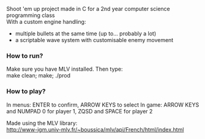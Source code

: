 Shoot 'em up project made in C for a 2nd year computer science programming class\
With a custom engine handling:
- multiple bullets at the same time (up to... probably a lot)
- a scriptable wave system with customisable enemy movement

### How to run?
Make sure you have MLV installed. Then type:\
make clean; make; ./prod

### How to play?
In menus: ENTER to confirm, ARROW KEYS to select
In game: ARROW KEYS and NUMPAD 0 for player 1, ZQSD and SPACE for player 2

Made using the MLV library:\
http://www-igm.univ-mlv.fr/~boussica/mlv/api/French/html/index.html
